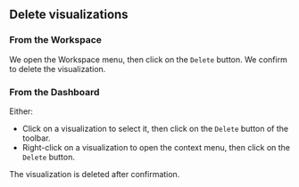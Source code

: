 ## Delete visualizations

### From the Workspace

We open the Workspace menu, then click on the ```Delete``` button. We confirm to delete the visualization.

### From the Dashboard

Either:

* Click on a visualization to select it, then click on the ```Delete``` button of the toolbar.
* Right-click on a visualization to open the context menu, then click on the ```Delete``` button.

The visualization is deleted after confirmation.

